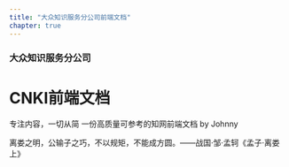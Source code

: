 ```yaml
---
title: "大众知识服务分公司前端文档"
chapter: true
---
```


### 大众知识服务分公司

# CNKI前端文档

专注内容，一切从简 一份高质量可参考的知网前端文档 by Johnny

离娄之明，公输子之巧，不以规矩，不能成方圆。——战国·邹·孟轲《孟子·离娄上》